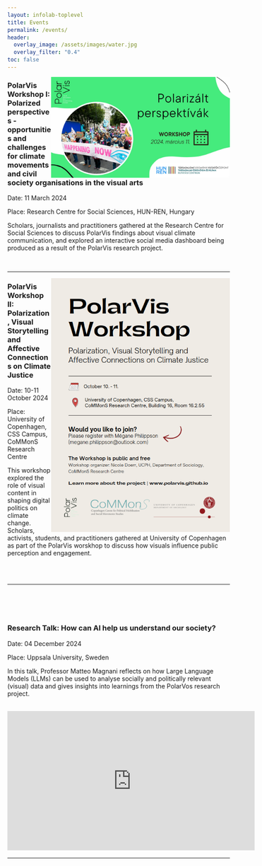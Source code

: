 ```yaml
---
layout: infolab-toplevel
title: Events 
permalink: /events/
header:
  overlay_image: /assets/images/water.jpg
  overlay_filter: "0.4"
toc: false
---
```



<img align="right" width="405" src="/assets/images/workshop2.jpg" />

### PolarVis Workshop I: Polarized perspectives - opportunities and challenges for climate movements and civil society organisations in the visual arts

Date: 11 March 2024 

Place:  Research Centre for Social Sciences, HUN-REN, Hungary 

Scholars, journalists and practitioners gathered at the Research Centre for Social Sciences to discuss PolarVis findings about visual climate communication, and explored an interactive social media dashboard being produced as a result of the PolarVis research project.


<br />

<hr/> <!-- Adds a horizontal line -->

<img align="right" width="405" src="/assets/images/workshop1.PNG" />

### PolarVis Workshop II: Polarization, Visual Storytelling and Affective Connections on Climate Justice


Date: 10-11 October 2024

Place: University of Copenhagen, CSS Campus, CoMMonS Research Centre

This workshop explored the role of visual content in shaping digital politics on climate change. Scholars, activists, students, and practitioners gathered at University of Copenhagen as part of the PolarVis worskhop to discuss how visuals influence public perception and engagement.

<br />
<br />

<hr/> <!-- Adds a horizontal line -->

<br />
<br />
<br />

### Research Talk:  How can AI help us understand our society? 

Date: 04 December 2024 

Place: Uppsala University, Sweden

In this talk, Professor Matteo Magnani reflects on how Large Language Models (LLMs) can be used to analyse socially and politically relevant (visual) data and gives insights into learnings from the PolarVos research project.

<br />

<iframe width="560" height="315" src="https://www.youtube.com/embed/0ZPvZHxT-U4?si=nY0HPNVZcp9EBA31" title="YouTube video player" frameborder="0" allow="accelerometer; autoplay; clipboard-write; encrypted-media; gyroscope; picture-in-picture; web-share" referrerpolicy="strict-origin-when-cross-origin" allowfullscreen></iframe>


<hr/> <!-- Adds a horizontal line -->

